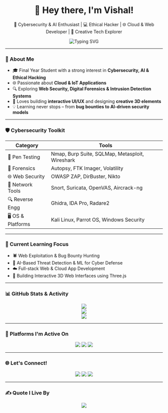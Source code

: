 <h1 align="center">👋 Hey there, I'm Vishal!</h1>
<p align="center">
  🚀 Cybersecurity & AI Enthusiast | 💻 Ethical Hacker | 🌐 Cloud & Web Developer | 🎨 Creative Tech Explorer
</p>

<p align="center">
  <img src="https://readme-typing-svg.demolab.com?font=JetBrains+Mono&pause=1000&color=00F7FF&center=true&vCenter=true&width=600&lines=Cybersecurity+Explorer;AI+and+ML+Learner;Web+and+IoT+Developer;Ethical+Hacker;Creative+Mind+Always+Learning+%F0%9F%94%A5" alt="Typing SVG" />
</p>

---

### 🧠 About Me

- 🎓 Final Year Student with a strong interest in **Cybersecurity, AI & Ethical Hacking**
- 🌐 Passionate about **Cloud & IoT Applications**
- 🔍 Exploring **Web Security, Digital Forensics & Intrusion Detection Systems**
- 🎨 Loves building **interactive UI/UX** and designing **creative 3D elements**
- 💡 Learning never stops – from **bug bounties to AI-driven security models**

---

### 🛡️ Cybersecurity Toolkit

| Category       | Tools                                                                 |
|----------------|-----------------------------------------------------------------------|
| 🧪 Pen Testing  | Nmap, Burp Suite, SQLMap, Metasploit, Wireshark                      |
| 🔬 Forensics    | Autopsy, FTK Imager, Volatility                                       |
| 🌐 Web Security | OWASP ZAP, DirBuster, Nikto                                           |
| 📡 Network Tools| Snort, Suricata, OpenVAS, Aircrack-ng                                 |
| 🔍 Reverse Engg | Ghidra, IDA Pro, Radare2                                              |
| 🖥️ OS & Platforms| Kali Linux, Parrot OS, Windows Security                              |


---

### 🚀 Current Learning Focus

- 🕷️ Web Exploitation & Bug Bounty Hunting
- 🧠 AI-Based Threat Detection & ML for Cyber Defense
- ☁️ Full-stack Web & Cloud App Development
- 🎨 Building Interactive 3D Web Interfaces using Three.js

---

### 📊 GitHub Stats & Activity

<p align="center">
  <img src="https://github-readme-streak-stats.herokuapp.com/?user=VishalLSK&theme=tokyonight&hide_border=true" />
  <br>
  <img src="https://github-readme-stats.vercel.app/api?username=VishalLSK&show_icons=true&theme=tokyonight&hide_border=true" />
  <br>
  <img src="https://github-profile-summary-cards.vercel.app/api/cards/profile-details?username=VishalLSK&theme=tokyonight" />
</p>

---

### 🧠 Platforms I'm Active On

<p align="center">
  <a href="https://tryhackme.com"><img src="https://img.shields.io/badge/TryHackMe-red?style=for-the-badge&logo=tryhackme&logoColor=white" /></a>
  <a href="https://leetcode.com/u/vishallsk/"><img src="https://img.shields.io/badge/LeetCode-yellow?style=for-the-badge&logo=leetcode&logoColor=black" /></a>
  <a href="https://www.codechef.com/users/vishal_lsk"><img src="https://img.shields.io/badge/CodeChef-brown?style=for-the-badge&logo=codechef&logoColor=white" /></a>
</p>

---

### 🌐 Let's Connect!

<p align="center">
  <a href="mailto:vishal.lsk.dev@gmail.com"><img src="https://img.shields.io/badge/Gmail-D14836?style=for-the-badge&logo=gmail&logoColor=white"/></a>
  <a href="https://www.linkedin.com/in/vishal-lsk"><img src="https://img.shields.io/badge/LinkedIn-blue?style=for-the-badge&logo=linkedin&logoColor=white"/></a>
  <a href="https://www.instagram.com/vishal.lsk"><img src="https://img.shields.io/badge/Instagram-%23E4405F?style=for-the-badge&logo=instagram&logoColor=white"/></a>
</p>

---

### ✍️ Quote I Live By

<p align="center">
  <img src="https://quotes-github-readme.vercel.app/api?type=horizontal&theme=dark"/>
</p>
